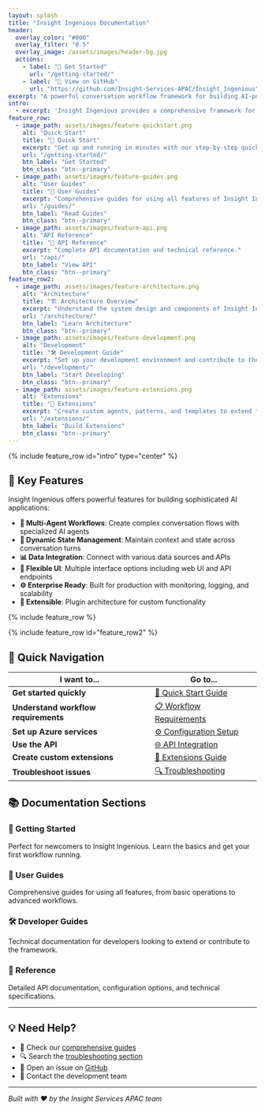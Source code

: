 ```yaml
---
layout: splash
title: "Insight Ingenious Documentation"
header:
  overlay_color: "#000"
  overlay_filter: "0.5"
  overlay_image: /assets/images/header-bg.jpg
  actions:
    - label: "🚀 Get Started"
      url: "/getting-started/"
    - label: "📖 View on GitHub"
      url: "https://github.com/Insight-Services-APAC/Insight_Ingenious"
excerpt: "A powerful conversation workflow framework for building AI-powered applications with Azure OpenAI."
intro: 
  - excerpt: 'Insight Ingenious provides a comprehensive framework for creating sophisticated AI-powered conversation workflows with enterprise-grade features.'
feature_row:
  - image_path: assets/images/feature-quickstart.png
    alt: "Quick Start"
    title: "🏁 Quick Start"
    excerpt: "Get up and running in minutes with our step-by-step quick start guide."
    url: "/getting-started/"
    btn_label: "Get Started"
    btn_class: "btn--primary"
  - image_path: assets/images/feature-guides.png
    alt: "User Guides"
    title: "📖 User Guides"
    excerpt: "Comprehensive guides for using all features of Insight Ingenious."
    url: "/guides/"
    btn_label: "Read Guides"
    btn_class: "btn--primary"
  - image_path: assets/images/feature-api.png
    alt: "API Reference"
    title: "🔧 API Reference"
    excerpt: "Complete API documentation and technical reference."
    url: "/api/"
    btn_label: "View API"
    btn_class: "btn--primary"
feature_row2:
  - image_path: assets/images/feature-architecture.png
    alt: "Architecture"
    title: "🏗️ Architecture Overview"
    excerpt: "Understand the system design and components of Insight Ingenious."
    url: "/architecture/"
    btn_label: "Learn Architecture"
    btn_class: "btn--primary"
  - image_path: assets/images/feature-development.png
    alt: "Development"
    title: "🛠️ Development Guide"
    excerpt: "Set up your development environment and contribute to the project."
    url: "/development/"
    btn_label: "Start Developing"
    btn_class: "btn--primary"
  - image_path: assets/images/feature-extensions.png
    alt: "Extensions"
    title: "🔌 Extensions"
    excerpt: "Create custom agents, patterns, and templates to extend functionality."
    url: "/extensions/"
    btn_label: "Build Extensions"
    btn_class: "btn--primary"
---
```


{% include feature_row id="intro" type="center" %}

## 🌟 Key Features

Insight Ingenious offers powerful features for building sophisticated AI applications:

- **🤖 Multi-Agent Workflows**: Create complex conversation flows with specialized AI agents
- **🔄 Dynamic State Management**: Maintain context and state across conversation turns
- **📊 Data Integration**: Connect with various data sources and APIs
- **🎨 Flexible UI**: Multiple interface options including web UI and API endpoints
- **⚙️ Enterprise Ready**: Built for production with monitoring, logging, and scalability
- **🔧 Extensible**: Plugin architecture for custom functionality

{% include feature_row %}

{% include feature_row id="feature_row2" %}

## 🎯 Quick Navigation

| I want to... | Go to... |
|---------------|----------|
| **Get started quickly** | [🏁 Quick Start Guide](/getting-started/) |
| **Understand workflow requirements** | [📋 Workflow Requirements](/workflows/) |
| **Set up Azure services** | [⚙️ Configuration Setup](/configuration/) |
| **Use the API** | [🌐 API Integration](/guides/api-integration/) |
| **Create custom extensions** | [🔌 Extensions Guide](/extensions/) |
| **Troubleshoot issues** | [🔍 Troubleshooting](/troubleshooting/) |

## 📚 Documentation Sections

### 🚀 Getting Started
Perfect for newcomers to Insight Ingenious. Learn the basics and get your first workflow running.

### 📖 User Guides  
Comprehensive guides for using all features, from basic operations to advanced workflows.

### 🛠️ Developer Guides
Technical documentation for developers looking to extend or contribute to the framework.

### 📝 Reference
Detailed API documentation, configuration options, and technical specifications.

---

## 💡 Need Help?

- 📖 Check our [comprehensive guides](/guides/)
- 🔍 Search the [troubleshooting section](/troubleshooting/)
- 💬 Open an issue on [GitHub](https://github.com/Insight-Services-APAC/Insight_Ingenious/issues)
- 📧 Contact the development team

---

*Built with ❤️ by the Insight Services APAC team*

